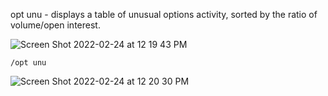 opt unu - displays a table of unusual options activity, sorted by the ratio of volume/open interest.

![Screen Shot 2022-02-24 at 12 19 43 PM](https://user-images.githubusercontent.com/85772166/155601099-d65d83ce-a8c8-4581-a354-c8c3fb8f530d.png)

```
/opt unu
```

![Screen Shot 2022-02-24 at 12 20 30 PM](https://user-images.githubusercontent.com/85772166/155601203-94618fac-833d-4225-ae91-3cac0acd4f5a.png)
